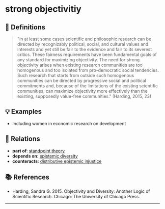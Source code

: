 # strong objectivitiy

## 📖 Definitions

> "in at least some cases scientific and philosophic research can be directed by recognizably political, social, and cultural values and interests and yet still be fair to the evidence and fair to its severest critics. These fairness requirements have been fundamental goals of any standard for maximizing objectivity. The need for strong objectivity arises when existing research communities are too homogenous and too isolated from pro-democratic social tendencies. Such research that starts from outside such homogenous communities can be directed by progressive social and political commitments and, because of the limitations of the existing scientific communities, can maximize objectivity more effectively than the existing, supposedly value-free communities." (Harding, 2015, 23)

## 💡 Examples

- Including women in economic research on development

## 🔗 Relations

- **part of**: [standpoint theory](./standpoint-theory.md)
- **depends on**: [epistemic diversity](./epistemic-diversity.md)
- **counteracts**: [distributive epistemic injustice](./distributive-epistemic-injustice.md)

## 📚 References

- Harding, Sandra G. 2015. Objectivity and Diversity: Another Logic of Scientific Research. Chicago: The University of Chicago Press.

---

<script src="https://giscus.app/client.js"
                data-repo="natesheehan/conceptcartography"
                data-repo-id="R_kgDOPB5QiQ"
                data-category="General"
                data-category-id="DIC_kwDOPB5Qic4CsAxd"
                data-mapping="pathname"
                data-strict="0"
                data-reactions-enabled="1"
                data-emit-metadata="0"
                data-input-position="bottom"
                data-theme="catppuccin_mocha"
                data-lang="en"
                crossorigin="anonymous"
                async>
        </script>
        